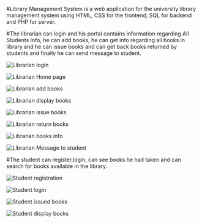 #Library Management System is a web application for the university library management system using HTML, CSS for the frontend, SQL for backend and PHP for server.

#The librarian can login and his portal contains information regarding All Students Info, he can add books, he can get info regarding all books in library and he can issue books and can get back books returned by students and finally he can send message to student.


![Librarian login](https://user-images.githubusercontent.com/59232140/98623678-3df90900-2332-11eb-98c1-bd0f54236914.png)

![Librarian Home page](https://user-images.githubusercontent.com/59232140/98630768-e19de580-2341-11eb-982e-66bafe901bed.png)

![Librarian add books](https://user-images.githubusercontent.com/59232140/98630870-190c9200-2342-11eb-9b6d-ad8a970eb3dc.png)

![Librarian display books](https://user-images.githubusercontent.com/59232140/98631021-756fb180-2342-11eb-8f69-f01df141ef70.png)

![Librarian issue books](https://user-images.githubusercontent.com/59232140/98631056-8cae9f00-2342-11eb-86c5-7dc77fb63478.png)

![Librarian return books](https://user-images.githubusercontent.com/59232140/98631103-a4862300-2342-11eb-99c2-4528429d4bb9.png)

![Librarian books info](https://user-images.githubusercontent.com/59232140/98631305-224a2e80-2343-11eb-9d54-303f16720099.png)

![Librarian Message to student](https://user-images.githubusercontent.com/59232140/98631327-30984a80-2343-11eb-9ebd-cc11a1561350.png)

#The student can register,login, can see books he had taken and can search for books available in the library.

![Student registration](https://user-images.githubusercontent.com/59232140/98631399-5b829e80-2343-11eb-81b1-1a55e7b33473.png)

![Student login](https://user-images.githubusercontent.com/59232140/98631424-69d0ba80-2343-11eb-87a7-bfeea301baa6.png)

![Student issued books](https://user-images.githubusercontent.com/59232140/98631463-83720200-2343-11eb-8e5b-9791a21bb189.png)

![Student display books](https://user-images.githubusercontent.com/59232140/98631498-91278780-2343-11eb-9d33-a5aaa3170df3.png)



